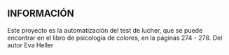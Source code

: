 ## INFORMACIÓN 

Este proyecto es la automatización del test de lucher, que se puede encontrar en el libro de psicología de colores, en la páginas 274 - 278. 
Del autor Eva Heller
